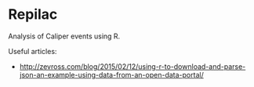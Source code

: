 # Repilac
Analysis of Caliper events using R.


Useful articles: 

* http://zevross.com/blog/2015/02/12/using-r-to-download-and-parse-json-an-example-using-data-from-an-open-data-portal/
